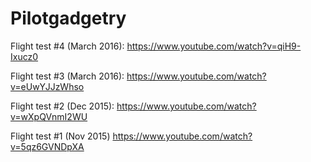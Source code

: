 # Pilotgadgetry

Flight test #4 (March 2016):
https://www.youtube.com/watch?v=qiH9-Ixucz0

Flight test #3 (March 2016):
https://www.youtube.com/watch?v=eUwYJJzWhso

Flight test #2 (Dec 2015):
https://www.youtube.com/watch?v=wXpQVnmI2WU

Flight test #1 (Nov 2015)
https://www.youtube.com/watch?v=5qz6GVNDpXA
